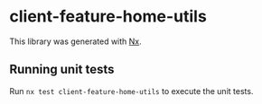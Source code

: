 # client-feature-home-utils

This library was generated with [Nx](https://nx.dev).

## Running unit tests

Run `nx test client-feature-home-utils` to execute the unit tests.
